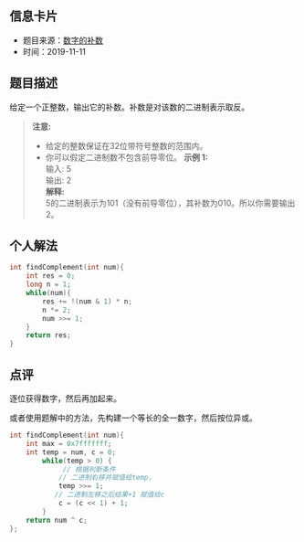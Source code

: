 ## 信息卡片
* 题目来源：[数字的补数](https://leetcode-cn.com/problems/number-complement/)
* 时间：2019-11-11



## 题目描述
给定一个正整数，输出它的补数。补数是对该数的二进制表示取反。

>**注意:**<br>
>* 给定的整数保证在32位带符号整数的范围内。
>* 你可以假定二进制数不包含前导零位。
>**示例 1:** <br>
输入: 5 <br>
输出: 2 <br>
>**解释:** <br>
5的二进制表示为101（没有前导零位），其补数为010。所以你需要输出2。


## 个人解法
```c
int findComplement(int num){
    int res = 0;
    long n = 1;
    while(num){
        res += !(num & 1) * n;
        n *= 2;
        num >>= 1;
    }
    return res;
}
``` 



## 点评
逐位获得数字，然后再加起来。

或者使用题解中的方法，先构建一个等长的全一数字，然后按位异或。
```c
int findComplement(int num){
    int max = 0x7fffffff;
    int temp = num, c = 0;
        while(temp > 0) {
             // 根据判断条件
            // 二进制右移并赋值给temp，
            temp >>= 1;
           // 二进制左移之后结果+1 赋值给c
            c = (c << 1) + 1;
        }
    return num ^ c;
};
```
